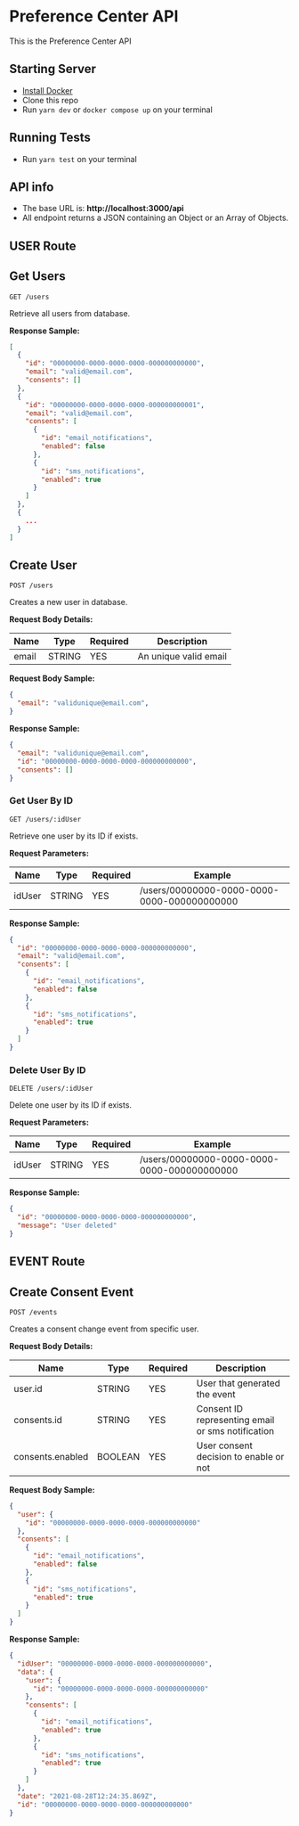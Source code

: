 # Preference Center API

This is the Preference Center API

## Starting Server

- [Install Docker](https://www.docker.com/products/docker-desktop/)
- Clone this repo
- Run `yarn dev` or `docker compose up` on your terminal

## Running Tests

- Run `yarn test` on your terminal

## API info
* The base URL is: **http://localhost:3000/api**
* All endpoint returns a JSON containing an Object or an Array of Objects.

## USER Route


## Get Users

```
GET /users
```
Retrieve all users from database.

**Response Sample:**
```json
[
  {
    "id": "00000000-0000-0000-0000-000000000000",
    "email": "valid@email.com",
    "consents": []
  },
  {
    "id": "00000000-0000-0000-0000-000000000001",
    "email": "valid@email.com",
    "consents": [
      {
        "id": "email_notifications",
        "enabled": false
      },
      {
        "id": "sms_notifications",
        "enabled": true
      }
    ]
  },
  {
    ...
  }
]
```

## Create User

```
POST /users
```
Creates a new user in database.

**Request Body Details:**

Name | Type | Required | Description
------------ | ------------ | ------------ | ------------
email | STRING | YES | An unique valid email

**Request Body Sample:**
```json
{
  "email": "validunique@email.com",
}
```

**Response Sample:**
```json
{
  "email": "validunique@email.com",
  "id": "00000000-0000-0000-0000-000000000000",
  "consents": []
}
```

### Get User By ID
```
GET /users/:idUser
```
Retrieve one user by its ID if exists.

**Request Parameters:**

Name | Type | Required | Example
------------ | ------------ | ------------ | ------------
idUser | STRING | YES | /users/00000000-0000-0000-0000-000000000000

**Response Sample:**
```json
{
  "id": "00000000-0000-0000-0000-000000000000",
  "email": "valid@email.com",
  "consents": [
    {
      "id": "email_notifications",
      "enabled": false
    },
    {
      "id": "sms_notifications",
      "enabled": true
    }
  ]
}
```

### Delete User By ID
```
DELETE /users/:idUser
```
Delete one user by its ID if exists.

**Request Parameters:**

Name | Type | Required | Example
------------ | ------------ | ------------ | ------------
idUser | STRING | YES | /users/00000000-0000-0000-0000-000000000000

**Response Sample:**
```json
{
  "id": "00000000-0000-0000-0000-000000000000",
  "message": "User deleted"
}
```

## EVENT Route

## Create Consent Event

```
POST /events
```
Creates a consent change event from specific user.

**Request Body Details:**

Name | Type | Required | Description
------------ | ------------ | ------------ | ------------
user.id | STRING | YES | User that generated the event
consents.id | STRING | YES | Consent ID representing email or sms notification
consents.enabled | BOOLEAN | YES | User consent decision to enable or not

**Request Body Sample:**
```json
{
  "user": {
    "id": "00000000-0000-0000-0000-000000000000"
  },
  "consents": [
    {
      "id": "email_notifications",
      "enabled": false
    },
    {
      "id": "sms_notifications",
      "enabled": true
    }
  ]
}
```

**Response Sample:**
```json
{
  "idUser": "00000000-0000-0000-0000-000000000000",
  "data": {
    "user": {
      "id": "00000000-0000-0000-0000-000000000000"
    },
    "consents": [
      {
        "id": "email_notifications",
        "enabled": true
      },
      {
        "id": "sms_notifications",
        "enabled": true
      }
    ]
  },
  "date": "2021-08-28T12:24:35.869Z",
  "id": "00000000-0000-0000-0000-000000000000"
}
```